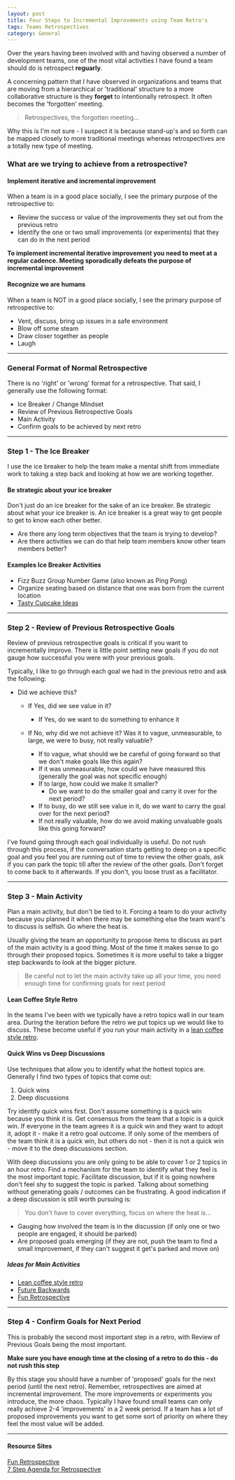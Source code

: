 ```yaml
---
layout: post
title: Four Steps to Incremental Improvements using Team Retro's
tags: Teams Retrospectives
category: General 
---
```

Over the years having been involved with and having observed a number of development teams, one of the most vital activities I have found a team should do is retrospect **reguarly**.  

A concerning pattern that I have observed in organizations and teams that are moving from a hierarchical or 'traditional' structure to a more collaborative structure is they **forget** to intentionally retrospect. It often becomes the 'forgotten' meeting.

> Retrospectives, the forgotten meeting...

Why this is I'm not sure - I suspect it is because stand-up's and so forth can be mapped closely to more traditional meetings whereas retrospectives are a totally new type of meeting.

### What are we trying to achieve from a retrospective?

#### Implement iterative and incremental improvement

When a team is in a good place socially, I see the primary purpose of the retrospective to:  

- Review the success or value of the improvements they set out from the previous retro 
- Identify the one or two small improvements (or experiments) that they can do in the next period  

**To implement incremental iterative improvement you need to meet at a regular cadence. Meeting sporadically defeats the purpose of incremental improvement**  

#### Recognize we are humans  

When a team is NOT in a good place socially, I see the primary purpose of retrospective to:  

- Vent, discuss, bring up issues in a safe environment 
- Blow off some steam  
- Draw closer together as people  
- Laugh   

---------------------------------------------------------------------------------------------------

### General Format of Normal Retrospective  

There is no 'right' or 'wrong' format for a retrospective. That said, I generally use the following format:  

- Ice Breaker / Change Mindset   
- Review of Previous Retrospective Goals  
- Main Activity  
- Confirm goals to be achieved by next retro  

---------------------------------------------------------------------------------------------------

### Step 1 - The Ice Breaker 

I use the ice breaker to help the team make a mental shift from immediate work to taking a step back and looking at how we are working together.

#### Be strategic about your ice breaker  

Don't just do an ice breaker for the sake of an ice breaker. Be strategic about what your ice breaker is. An ice breaker is a great way to get people to get to know each other better. 

- Are there any long term objectives that the team is trying to develop?  
- Are there activities we can do that help team members know other team members better?  

#### Examples Ice Breaker Activities  

- Fizz Buzz Group Number Game (also known as Ping Pong)
- Organize seating based on distance that one was born from the current location  
- [Tasty Cupcake Ideas](http://tastycupcakes.org/)

---------------------------------------------------------------------------------------------------

### Step 2 - Review of Previous Retrospective Goals  

Review of previous retrospective goals is critical if you want to incrementally improve. There is little point setting new goals if you do not gauge how successful you were with your previous goals.

Typically, I like to go through each goal we had in the previous retro and ask the following:

- Did we achieve this?

	- If Yes, did we see value in it?
		- If Yes, do we want to do something to enhance it

	- If No, why did we not achieve it? Was it to vague, unmeasurable, to large, we were to busy, not really valuable?
		- If to vague, what should we be careful of going forward so that we don't make goals like this again?
		- If it was unmeasurable, how could we have measured this (generally the goal was not specific enough)  
		- If to large, how could we make it smaller?
			- Do we want to do the smaller goal and carry it over for the next period?
		- If to busy, do we still see value in it, do we want to carry the goal over for the next period?
		- If not really valuable, how do we avoid making unvaluable goals like this going forward?

I've found going through each goal individually is useful. Do not rush through this process, if the conversation starts getting to deep on a specific goal and you feel you are running out of time to review the other goals, ask if you can park the topic till after the review of the other goals. Don't forget to come back to it afterwards. If you don't, you loose trust as a facilitator.  

---------------------------------------------------------------------------------------------------

### Step 3 - Main Activity

Plan a main activity, but don't be tied to it. Forcing a team to do your activity because you planned it when there may be something else the team want's to discuss is selfish. Go where the heat is.

Usually giving the team an opportunity to propose items to discuss as part of the main activity is a good thing. Most of the time it makes sense to go through their proposed topics. Sometimes it is more useful to take a bigger step backwards to look at the bigger picture. 

> Be careful not to let the main activity take up all your time, you need enough time for confirming goals for next period  

#### Lean Coffee Style Retro 

In the teams I've been with we typically have a retro topics wall in our team area. During the iteration before the retro we put topics up we would like to discuss. These become useful if you run your main activity in a [lean coffee style retro](https://www.retrium.com/resources/techniques/lean-coffee).  

#### Quick Wins vs Deep Discussions

Use techniques that allow you to identify what the hottest topics are. Generally I find two types of topics that come out:  
1. Quick wins  
2. Deep discussions  

Try identify quick wins first. Don't assume something is a quick win because you think it is. Get consensus from the team that a topic is a quick win. If everyone in the team agrees it is a quick win and they want to adopt it, adopt it - make it a retro goal outcome. If only some of the members of the team think it is a quick win, but others do not - then it is not a quick win - move it to the deep discussions section.


With deep discussions you are only going to be able to cover 1 or 2 topics in an hour retro. Find a mechanism for the team to identify what they feel is the most important topic. Facilitate discussion, but if it is going nowhere don't feel shy to suggest the topic is parked. Talking about something without generating goals / outcomes can be frustrating. A good indication if a deep discussion is still worth pursuing is:

> You don't have to cover everything, focus on where the heat is...  

- Gauging how involved the team is in the discussion (if only one or two people are engaged, it should be parked)  
- Are proposed goals emerging (if they are not, push the team to find a small improvement, if they can't suggest it get's parked and move on)  


##### Ideas for Main Activities 

- [Lean coffee style retro](https://www.retrium.com/resources/techniques/lean-coffee)  
- [Future Backwards](http://blog.markpearl.co.za/Future-Backwards)  
- [Fun Retrospective](http://www.funretrospectives.com/)  

---------------------------------------------------------------------------------------------------

### Step 4 - Confirm Goals for Next Period

This is probably the second most important step in a retro, with Review of Previous Goals being the most important.

**Make sure you have enough time at the closing of a retro to do this - do not rush this step**

By this stage you should have a number of 'proposed' goals for the next period (until the next retro). Remember, retrospectives are aimed at incremental improvement. The more improvements or experiments you introduce, the more chaos. Typically I have found small teams can only really achieve 2-4 'improvements' in a 2 week period. If a team has a lot of proposed improvements you want to get some sort of priority on where they feel the most value will be added.

---------------------------------------------------------------------------------------------------

#### Resource Sites ####

[Fun Retrospective](http://www.funretrospectives.com/)  
[7 Step Agenda for Retrospective](http://www.thoughtworks.com/insights/blog/7-step-agenda-effective-retrospective)  
 



